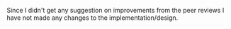 Since I didn't get any suggestion on improvements from the peer reviews I have not made any changes to the implementation/design.

